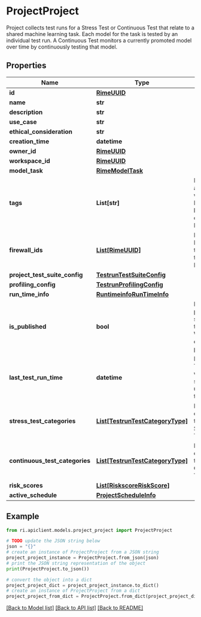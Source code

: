 # ProjectProject

Project collects test runs for a Stress Test or Continuous Test that relate to a shared machine learning task. Each model for the task is tested by an individual test run. A Continuous Test monitors a currently promoted model over time by continuously testing that model.

## Properties

Name | Type | Description | Notes
------------ | ------------- | ------------- | -------------
**id** | [**RimeUUID**](RimeUUID.md) |  | [optional] 
**name** | **str** |  | [optional] 
**description** | **str** |  | [optional] 
**use_case** | **str** |  | [optional] 
**ethical_consideration** | **str** |  | [optional] 
**creation_time** | **datetime** |  | [optional] 
**owner_id** | [**RimeUUID**](RimeUUID.md) |  | [optional] 
**workspace_id** | [**RimeUUID**](RimeUUID.md) |  | [optional] 
**model_task** | [**RimeModelTask**](RimeModelTask.md) |  | [optional] 
**tags** | **List[str]** | List of tags associated with the Project to help organizing Projects. | [optional] 
**firewall_ids** | [**List[RimeUUID]**](RimeUUID.md) | List of Firewall IDs that belong to the Project. | [optional] 
**project_test_suite_config** | [**TestrunTestSuiteConfig**](TestrunTestSuiteConfig.md) |  | [optional] 
**profiling_config** | [**TestrunProfilingConfig**](TestrunProfilingConfig.md) |  | [optional] 
**run_time_info** | [**RuntimeinfoRunTimeInfo**](RuntimeinfoRunTimeInfo.md) |  | [optional] 
**is_published** | **bool** | Published projects are shown on the Workspace overview page. | [optional] 
**last_test_run_time** | **datetime** | Last time a Test Run was successfully uploaded to the Project. | [optional] 
**stress_test_categories** | [**List[TestrunTestCategoryType]**](TestrunTestCategoryType.md) | List of test categories to be run in Stress Testing. | [optional] 
**continuous_test_categories** | [**List[TestrunTestCategoryType]**](TestrunTestCategoryType.md) | List of test categories to be run in Continuous Testing. | [optional] 
**risk_scores** | [**List[RiskscoreRiskScore]**](RiskscoreRiskScore.md) |  | [optional] 
**active_schedule** | [**ProjectScheduleInfo**](ProjectScheduleInfo.md) |  | [optional] 

## Example

```python
from ri.apiclient.models.project_project import ProjectProject

# TODO update the JSON string below
json = "{}"
# create an instance of ProjectProject from a JSON string
project_project_instance = ProjectProject.from_json(json)
# print the JSON string representation of the object
print(ProjectProject.to_json())

# convert the object into a dict
project_project_dict = project_project_instance.to_dict()
# create an instance of ProjectProject from a dict
project_project_from_dict = ProjectProject.from_dict(project_project_dict)
```
[[Back to Model list]](../README.md#documentation-for-models) [[Back to API list]](../README.md#documentation-for-api-endpoints) [[Back to README]](../README.md)


